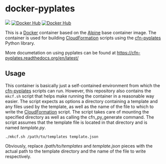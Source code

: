 docker-pyplates
===============
[![](https://badge.imagelayers.io/broadinstitute/pyplates:latest.svg)](https://imagelayers.io/?images=broadinstitute/pyplates:latest 'Get your own badge on imagelayers.io')
[![Docker Hub](https://img.shields.io/badge/docker-ready-blue.svg)](https://registry.hub.docker.com/u/broadinstitute/pyplates/)
[![Docker Hub](http://img.shields.io/docker/pulls/broadinstitute/pyplates.svg)](https://registry.hub.docker.com/u/broadinstitute/pyplates/)

This is a [Docker][1] container based on the [Alpine][4] base container image.
The container is used for building [CloudFormation][2] scripts using the
[cfn-pyplates][3] Python library.

More documetation on using pyplates can be found at https://cfn-pyplates.readthedocs.org/en/latest/

Usage
-----

This container is basically just a self-contained environment from which the
[cfn-pyplates][3] scripts can run.  However, this repository also contains the
`mkcf.sh` script that helps make running the container in a reasonable way
easier.  The script expects as options a directory containing a template and any
files used by the template, as well as the name of the file to which to write
the [CloudFormation][2] script.  The script takes care of mounting the specified
directory as well as calling the cfn_py_generate command.  The script assumes
that the template file is located in that directory and is named *template.py*.

```
./mkcf.sh /path/to/templates template.json
```

Obviously, replace */path/to/templates* and *template.json* pieces with the
actual path to the template directory and the name of the file to write
respectively.

[1]: https://www.docker.com/ "Docker"
[2]: http://aws.amazon.com/cloudformation/ "CloudFormation"
[3]: https://github.com/seandst/cfn-pyplates "cfn-pyplates"
[4]: https://hub.docker.com/_/alpine/ "Alpine"
